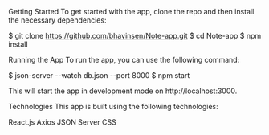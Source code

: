 Getting Started
To get started with the app, clone the repo and then install the necessary dependencies:

$ git clone https://github.com/bhavinsen/Note-app.git
$ cd Note-app
$ npm install


Running the App
To run the app, you can use the following command:

$ json-server --watch db.json --port 8000
$ npm start


This will start the app in development mode on http://localhost:3000.



Technologies
This app is built using the following technologies:

React.js
Axios
JSON Server
CSS
